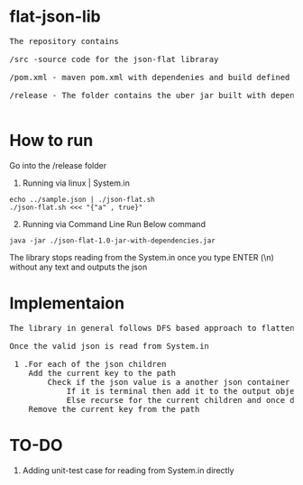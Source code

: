 # flat-json-lib
<pre>
The repository contains <br />
/src -source code for the json-flat libraray<br />
/pom.xml - maven pom.xml with dependenies and build defined<br />
/release - The folder contains the uber jar built with dependencies along with a helper shell script<br />
</pre>
# How to run
Go into the /release folder
1. Running via linux | System.in
```
echo ../sample.json | ./json-flat.sh 
./json-flat.sh <<< "{"a" , true}"
```
2. Running via Command Line
Run Below command
```
java -jar ./json-flat-1.0-jar-with-dependencies.jar
```
The library stops reading from the System.in once you type ENTER (\n) without any text and outputs the json

# Implementaion

<pre>
The library in general follows DFS based approach to flatten the nested json structure. <br />  
Once the valid json is read from System.in  <br /> 
 1 .For each of the json children
 	Add the current key to the path
		Check if the json value is a another json container or terminal json node, 
			If it is terminal then add it to the output object
			Else recurse for the current children and once done remove
	Remove the current key from the path
</pre>

# TO-DO
1. Adding  unit-test case for reading from System.in directly
